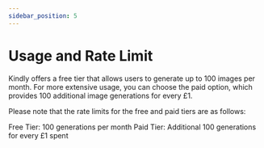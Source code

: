 ```yaml
---
sidebar_position: 5
---
```


# Usage and Rate Limit

Kindly offers a free tier that allows users to generate up to 100 images per month. For more extensive usage, you can choose the paid option, which provides 100 additional image generations for every £1.

Please note that the rate limits for the free and paid tiers are as follows:

Free Tier: 100 generations per month
Paid Tier: Additional 100 generations for every £1 spent
